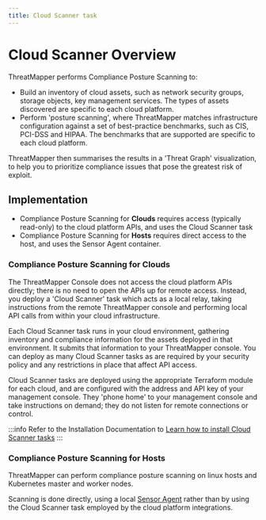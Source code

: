 ```yaml
---
title: Cloud Scanner task
---
```


# Cloud Scanner Overview

ThreatMapper performs Compliance Posture Scanning to:

* Build an inventory of cloud assets, such as network security groups, storage objects, key management services. The types of assets discovered are specific to each cloud platform.
* Perform 'posture scanning', where ThreatMapper matches infrastructure configuration against a set of best-practice benchmarks, such as CIS, PCI-DSS and HIPAA. The benchmarks that are supported are specific to each cloud platform.

ThreatMapper then summarises the results in a 'Threat Graph' visualization, to help you to prioritize compliance issues that pose the greatest risk of exploit.

## Implementation

 * Compliance Posture Scanning for **Clouds** requires access (typically read-only) to the cloud platform APIs, and uses the Cloud Scanner task
 * Compliance Posture Scanning for **Hosts** requires direct access to the host, and uses the Sensor Agent container.

### Compliance Posture Scanning for Clouds

The ThreatMapper Console does not access the cloud platform APIs directly; there is no need to open the APIs up for remote access.  Instead, you deploy a 'Cloud Scanner' task which acts as a local relay, taking instructions from the remote ThreatMapper console and performing local API calls from within your cloud infrastructure.

Each Cloud Scanner task runs in your cloud environment, gathering inventory and compliance information for the assets deployed in that environment. It submits that information to your ThreatMapper console. You can deploy as many Cloud Scanner tasks as are required by your security policy and any restrictions in place that affect API access.

Cloud Scanner tasks are deployed using the appropriate Terraform module for each cloud, and are configured with the address and API key of your management console.  They 'phone home' to your management console and take instructions on demand; they do not listen for remote connections or control.

:::info
Refer to the Installation Documentation to [Learn how to install Cloud Scanner tasks](../compliance)
:::


### Compliance Posture Scanning for Hosts

ThreatMapper can perform compliance posture scanning on linux hosts and Kubernetes master and worker nodes.

Scanning is done directly, using a local [Sensor Agent](sensors) rather than by using the Cloud Scanner task employed by the cloud platform integrations.




